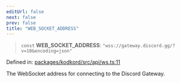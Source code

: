 ```yaml
---
editUrl: false
next: false
prev: false
title: "WEB_SOCKET_ADDRESS"
---
```


> `const` **WEB\_SOCKET\_ADDRESS**: `"wss://gateway.discord.gg/?v=10&encoding=json"`

Defined in: [packages/kodkord/src/api/ws.ts:11](https://github.com/KingsBeCattz/Kodkord/blob/d60ae5f731db3a8ab6bde538c1e575cda7085372/packages/kodkord/src/api/ws.ts#L11)

The WebSocket address for connecting to the Discord Gateway.
